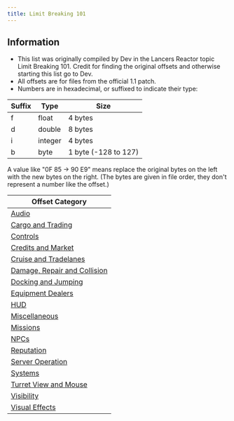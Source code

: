 ```yaml
---
title: Limit Breaking 101
---
```


## Information

* This list was originally compiled by Dev in the Lancers Reactor topic Limit Breaking 101. Credit for finding the original offsets and otherwise starting this list go to Dev.
* All offsets are for files from the official 1.1 patch.
* Numbers are in hexadecimal, or suffixed to indicate their type:

| Suffix | Type    | Size                 |
| ------ | ------- | -------------------- |
| f      | float   | 4 bytes              |
| d      | double  | 8 bytes              |
| i      | integer | 4 bytes              |
| b      | byte    | 1 byte (-128 to 127) |

A value like "0F 85 -> 90 E9" means replace the original bytes on the left with the new bytes on the right. (The bytes are given in file order, they don't represent a number like the offset.)

| Offset Category                                                  |
| ---------------------------------------------------------------- |
| [Audio](./audio.md)                                              |
| [Cargo and Trading](./cargo-and-trading.md)                      |
| [Controls](./controls.md)                                        |
| [Credits and Market](./credits-market.md)                        |
| [Cruise and Tradelanes](./cruise-and-tradelanes.md)              |
| [Damage, Repair and Collision](./damage-repair-and-collision.md) |
| [Docking and Jumping](./docking-and-jumping.md)                  |
| [Equipment Dealers](./equipment-dealers.md)                      |
| [HUD](./hud.md)                                                  |
| [Miscellaneous](./miscellaneous.md)                              |
| [Missions](./missions.md)                                        |
| [NPCs](./npcs.md)                                                |
| [Reputation](./reputation.md)                                    |
| [Server Operation](./server-operation.md)                        |
| [Systems](./systems.md)                                          |
| [Turret View and Mouse](./turret-view-mouse.md)                  |
| [Visibility](./visibility.md)                                    |
| [Visual Effects](./visual-effects.md)                            |